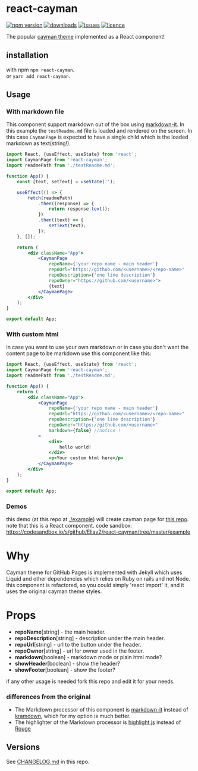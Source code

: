 # react-cayman

[![npm version](https://badge.fury.io/js/react-cayman.svg)](https://github.com/Eliav2/react-cayman)
[![downloads](https://img.shields.io/npm/dw/react-cayman)](https://www.npmjs.com/package/react-cayman)
[![issues](https://img.shields.io/github/issues/Eliav2/react-cayman)](https://github.com/Eliav2/react-cayman/issues)
[![licence](https://img.shields.io/npm/l/react-cayman)](https://github.com/Eliav2/react-cayman/blob/master/LICENSE)

The popular [cayman theme](https://github.com/jasonlong/cayman-theme) implemented as a React component!

## installation

with npm `npm react-cayman`.  
or `yarn add react-cayman`.

## Usage

### With markdown file

This component support markdown out of the box using [markdown-it](https://github.com/markdown-it/markdown-it). In this
example the `testReadme.md` file is loaded and rendered on the screen. In this case `CaymanPage` is expected to have a
single child which is the loaded markdown as text(string!).

```jsx
import React, {useEffect, useState} from 'react';
import CaymanPage from 'react-cayman';
import readmePath from './testReadme.md';

function App() {
    const [text, setText] = useState('');

    useEffect(() => {
        fetch(readmePath)
            .then((response) => {
                return response.text();
            })
            .then((text) => {
                setText(text);
            });
    }, []);

    return (
        <div className="App">
            <CaymanPage
                repoName={'your repo name - main header'}
                repoUrl="https://github.com/<username>/<repo-name>"
                repoDescription={'one line description'}
                repoOwner="https://github.com/<username>">
                {text}
            </CaymanPage>
        </div>
    );
}

export default App;
```

### With custom html

in case you want to use your own markdown or in case you don't want the content page to be markdown use this component
like this:

```jsx
import React, {useEffect, useState} from 'react';
import CaymanPage from 'react-cayman';
import readmePath from './testReadme.md';

function App() {
    return (
        <div className="App">
            <CaymanPage
                repoName={'your repo name - main header'}
                repoUrl="https://github.com/<username>/<repo-name>"
                repoDescription={'one line description'}
                repoOwner="https://github.com/<username>"
                markdown={false} //notice !
            >
                <div>
                    hello world!
                </div>
                <p>Your custom html here</p>
            </CaymanPage>
        </div>
    );
}

export default App;
```

### Demos

this demo (at this repo at [./example](./example)) will create cayman page
for [this repo](https://github.com/Eliav2/how-react-hooks-work). note that this is a React component. code
sandbox: <https://codesandbox.io/s/github/Eliav2/react-cayman/tree/master/example>

# Why

Cayman theme for GitHub Pages is implemented with Jekyll which uses Liquid and other dependencies which relies on Ruby
on rails and not Node. this component is refactored, so you could simply 'react import' it, and it uses the original
cayman theme styles.

# Props

- **repoName**[string] - the main header.
- **repoDescription**[string] - description under the main header. 
- **repoUrl**[string] - url to the button under the header. 
- **repoOwner**[string] - url for owner used in the footer.
- **markdown**[boolean] - markdown mode or plain html mode?
- **showHeader**[boolean] - show the header?
- **showFooter**[boolean] - show the footer?

if any other usage is needed fork this repo and edit it for your needs.

### differences from the original

- The Markdown processor of this component is [markdown-it](https://github.com/markdown-it/markdown-it) instead
  of [kramdown](https://github.com/gettalong/kramdown), which for my option is much better.
- The highlighter of the Markdown processor is [highlight.js](https://highlightjs.org/) instead
  of [Rouge](https://github.com/rouge-ruby/rouge)

## Versions

See [CHANGELOG.md](CHANGELOG.md) in this repo.
